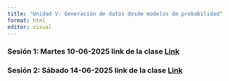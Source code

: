 ```yaml
---
title: "Unidad V: Generación de datos desde modelos de probabilidad"
format: html
editor: visual
---
```


### **Sesión 1: Martes 10-06-2025** link de la clase  [Link](https://udla.zoom.us/rec/share/AtPTLFN3NtKA57kbeSTcp3OmeSXmJHILn3omhGdETNyU4zav0l1Hr9Sk67mZprYW.DSrXUdiAFGU6ExG7?startTime=1749596572000&pwd=pF8tPefiCY6usMcN75vhwT1oaLa0rCVy)

### **Sesión 2: Sábado 14-06-2025** link de la clase [Link](https://udla.zoom.us/rec/share/s927b-UJBoK_FUwv1Lg2xqRD4zCqKrobtweSDRJtBmgdqjMnC9otpOIE1G8S1O2N.Geni4z0J5JTS1TBZ?startTime=1749902847000&pwd=mM9WxJMSn4IOTaAsEA_KYw_j0HMqHHNt)
